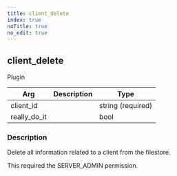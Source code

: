 ```yaml
---
title: client_delete
index: true
noTitle: true
no_edit: true
---
```




<div class="vql_item"></div>


## client_delete
<span class='vql_type pull-right page-header'>Plugin</span>



<div class="vqlargs"></div>

Arg | Description | Type
----|-------------|-----
client_id||string (required)
really_do_it||bool

### Description

Delete all information related to a client from the filestore.

This required the SERVER_ADMIN permission.



